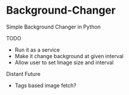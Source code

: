 # Background-Changer
Simple Background Changer in Python

TODO
- Run it as a service
- Make it change background at given interval
- Allow user to set Image size and interval

Distant Future
- Tags based image fetch?
